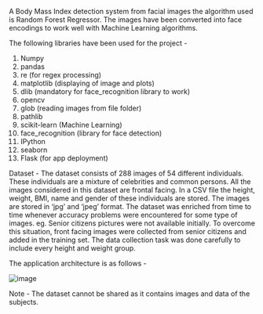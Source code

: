 A Body Mass Index detection system from facial images the algorithm used is Random Forest Regressor. The images have been converted into face encodings to work well with Machine Learning algorithms. 

The following libraries have been used for the project -
1.	Numpy
2.	pandas
3.	re (for regex processing)
4.	matplotlib (displaying of image and plots)
5.	dlib (mandatory for face_recognition library to work)
6.	opencv
7.	glob (reading images from file folder)
8.	pathlib
9.	scikit-learn (Machine Learning)
10.	face_recognition (library for face detection)
11.	IPython
12.	seaborn 
13.	Flask (for app deployment)

Dataset -
The dataset consists of 288 images of 54 different individuals. These individuals are a mixture of celebrities and common persons. All the images considered in this dataset are frontal facing. In a CSV file the height, weight, BMI, name and gender of these individuals are stored. The images are stored in ‘jpg’ and ‘jpeg’ format.
The dataset was enriched from time to time whenever accuracy problems were encountered for some type of images. eg. Senior citizens pictures were not available initially. To overcome this situation, front facing images were collected from senior citizens and added in the training set. 
The data collection task was done carefully to include every height and weight group. 

The application architecture is as follows -

![image](https://user-images.githubusercontent.com/50106830/116661917-bde36000-a9b2-11eb-8b79-92ad1465f1e3.png)

Note - The dataset cannot be shared as it contains images and data of the subjects.
